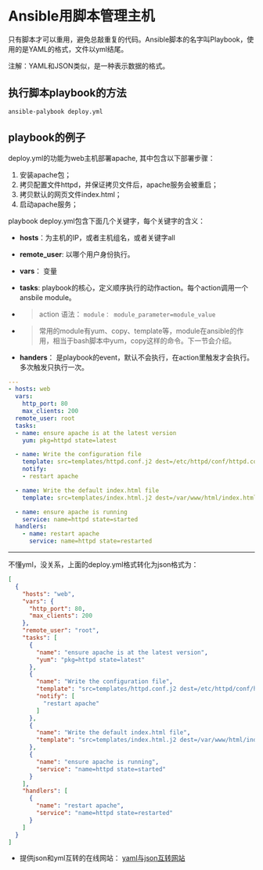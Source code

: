 # Ansible用脚本管理主机

只有脚本才可以重用，避免总敲重复的代码。Ansible脚本的名字叫Playbook，使用的是YAML的格式，文件以yml结尾。

注解：YAML和JSON类似，是一种表示数据的格式。

## 执行脚本playbook的方法

```shell
ansible-palybook deploy.yml
```

## playbook的例子

deploy.yml的功能为web主机部署apache, 其中包含以下部署步骤：

1. 安装apache包；
2. 拷贝配置文件httpd，并保证拷贝文件后，apache服务会被重启；
3. 拷贝默认的网页文件index.html；
4. 启动apache服务；

playbook deploy.yml包含下面几个关键字，每个关键字的含义：

* **hosts**：为主机的IP，或者主机组名，或者关键字all
* **remote\_user**: 以哪个用户身份执行。
* **vars**： 变量
* **tasks**: playbook的核心，定义顺序执行的动作action。每个action调用一个ansbile module。

* > action 语法： `module： module_parameter=module_value`

* > 常用的module有yum、copy、template等，module在ansible的作用，相当于bash脚本中yum，copy这样的命令。下一节会介绍。

* **handers**： 是playbook的event，默认不会执行，在action里触发才会执行。多次触发只执行一次。


```yaml
---
- hosts: web
  vars:
    http_port: 80
    max_clients: 200
  remote_user: root
  tasks:
  - name: ensure apache is at the latest version
    yum: pkg=httpd state=latest

  - name: Write the configuration file
    template: src=templates/httpd.conf.j2 dest=/etc/httpd/conf/httpd.conf
    notify:
    - restart apache

  - name: Write the default index.html file
    template: src=templates/index.html.j2 dest=/var/www/html/index.html

  - name: ensure apache is running
    service: name=httpd state=started
  handlers:
    - name: restart apache
      service: name=httpd state=restarted

```

---

不懂yml，没关系，上面的deploy.yml格式转化为json格式为：

```json
[
  {
    "hosts": "web",
    "vars": {
      "http_port": 80,
      "max_clients": 200
    },
    "remote_user": "root",
    "tasks": [
      {
        "name": "ensure apache is at the latest version",
        "yum": "pkg=httpd state=latest"
      },
      {
        "name": "Write the configuration file",
        "template": "src=templates/httpd.conf.j2 dest=/etc/httpd/conf/httpd.conf",
        "notify": [
          "restart apache"
        ]
      },
      {
        "name": "Write the default index.html file",
        "template": "src=templates/index.html.j2 dest=/var/www/html/index.html"
      },
      {
        "name": "ensure apache is running",
        "service": "name=httpd state=started"
      }
    ],
    "handlers": [
      {
        "name": "restart apache",
        "service": "name=httpd state=restarted"
      }
    ]
  }
]
```

- 提供json和yml互转的在线网站： [yaml与json互转网站](http://www.json2yaml.com/)